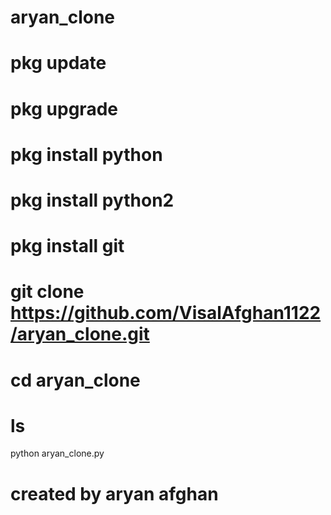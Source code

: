 # aryan_clone
# pkg update
# pkg upgrade
# pkg install python
# pkg install python2
# pkg install git
# git clone https://github.com/VisalAfghan1122/aryan_clone.git
# cd aryan_clone
# ls
python aryan_clone.py
# created by aryan afghan

